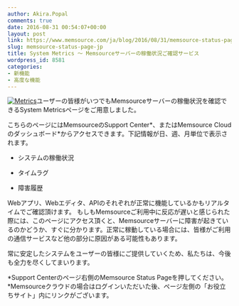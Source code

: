 ```yaml
---
author: Akira.Popal
comments: true
date: 2016-08-31 00:54:07+00:00
layout: post
link: https://www.memsource.com/ja/blog/2016/08/31/memsource-status-page-jp/
slug: memsource-status-page-jp
title: System Metrics 〜 Memsourceサーバーの稼働状況ご確認サービス
wordpress_id: 8581
categories:
- 新機能
- 高度な機能
---
```




[![Metrics](/wp-content/uploads/2016/07/Metrics.png)](/wp-content/uploads/2016/07/Metrics.png)ユーザーの皆様がいつでもMemsourceサーバーの稼働状況を確認できるSystem Metricsページをご用意しました。

<!-- more -->

こちらのページにはMemsourceのSupport Center*、またはMemsource Cloudのダッシュボード*からアクセスできます。下記情報が日、週、月単位で表示されます。



 	
  * システムの稼働状況

 	
  * タイムラグ

 	
  * 障害履歴


Webアプリ、Webエディタ、APIのそれぞれが正常に機能しているかもリアルタイムでご確認頂けます。 もしもMemsourceご利用中に反応が遅いと感じられた際には、このページにアクセス頂くと、Memsourceサーバーに障害が起きているのかどうか、すぐに分かります。正常に稼動している場合には、皆様がご利用の通信サービスなど他の部分に原因がある可能性もあります。

常に安定したシステムをユーザーの皆様にご提供していくため、私たちは、今後も全力を尽くしてまいります。





*Support Centerのページ右側のMemsource Status Pageを押してください。
*Memsourceクラウドの場合はログインいただいた後、ページ左側の「お役立ちサイト」内にリンクがございます。



